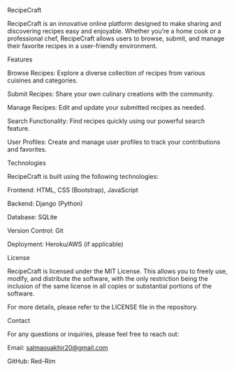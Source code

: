 RecipeCraft

RecipeCraft is an innovative online platform designed to make sharing and discovering recipes easy and enjoyable. Whether you’re a home cook or a professional chef, RecipeCraft allows users to browse, submit, and manage their favorite recipes in a user-friendly environment.



Features

Browse Recipes: Explore a diverse collection of recipes from various cuisines and categories.

Submit Recipes: Share your own culinary creations with the community.

Manage Recipes: Edit and update your submitted recipes as needed.

Search Functionality: Find recipes quickly using our powerful search feature.

User Profiles: Create and manage user profiles to track your contributions and favorites.



Technologies

RecipeCraft is built using the following technologies:

Frontend: HTML, CSS (Bootstrap), JavaScript

Backend: Django (Python)

Database: SQLite

Version Control: Git

Deployment: Heroku/AWS (if applicable)



License

RecipeCraft is licensed under the MIT License. This allows you to freely use, modify, and distribute the software, with the only restriction being the inclusion of the same license in all copies or substantial portions of the software.

For more details, please refer to the LICENSE file in the repository.



Contact

For any questions or inquiries, please feel free to reach out:

Email: salmaouakhir20@gmail.com

GitHub: Red-Rim
